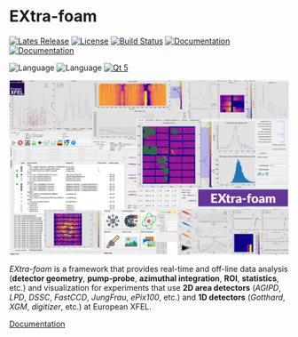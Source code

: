 EXtra-foam
==========

[![Lates Release](https://img.shields.io/github/v/release/European-XFEL/EXtra-foam)](https://github.com/European-XFEL/EXtra-foam/releases)
[![License](https://img.shields.io/github/license/European-XFEL/EXtra-foam)](https://github.com/European-XFEL/EXtra-foam/releases)
[![Build Status](https://travis-ci.org/European-XFEL/EXtra-foam.svg?branch=master)](https://travis-ci.org/European-XFEL/EXtra-foam)
[![Documentation](https://img.shields.io/readthedocs/extra-foam)](https://extra-foam.readthedocs.io/en/latest/)
[![Documentation](https://img.shields.io/badge/documentation-online-blue)](https://extra-foam.readthedocs.io/en/latest/)

![Language](https://img.shields.io/badge/language-python-blue)
![Language](https://img.shields.io/badge/language-c++-red)
[![Qt 5](https://img.shields.io/badge/Qt-5-brightgreen)](https://doc.qt.io/qt-5/)

![Overview](docs/images/extra_foam_0.9.0.jpg)

*EXtra-foam* is a framework that provides real-time and off-line data analysis (**detector geometry**, 
**pump-probe**, **azimuthal integration**, **ROI**, **statistics**, etc.) and visualization for experiments 
that use **2D area detectors** (*AGIPD*, *LPD*, *DSSC*, *FastCCD*, *JungFrau*, *ePix100*, etc.) and 
**1D detectors** (*Gotthard*, *XGM*, *digitizer*, etc.) at European XFEL.

[Documentation](https://extra-foam.readthedocs.io/en/latest/)
